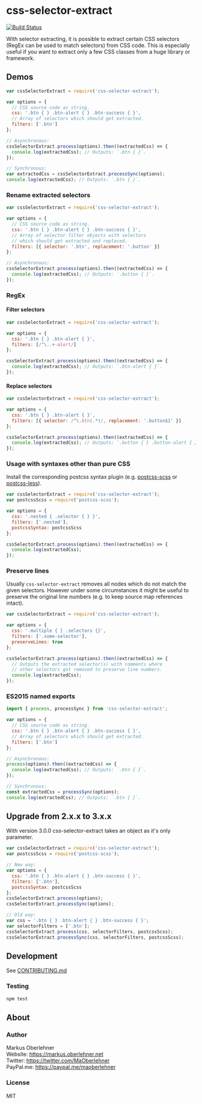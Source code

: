 # css-selector-extract
[![Build Status](https://travis-ci.org/maoberlehner/css-selector-extract.svg?branch=master)](https://travis-ci.org/maoberlehner/css-selector-extract)

With selector extracting, it is possible to extract certain CSS selectors (RegEx can be used to match selectors) from CSS code. This is especially useful if you want to extract only a few CSS classes from a huge library or framework.

## Demos
```js
var cssSelectorExtract = require('css-selector-extract');

var options = {
  // CSS source code as string.
  css: '.btn { } .btn-alert { } .btn-success { }',
  // Array of selectors which should get extracted.
  filters: ['.btn']
};

// Asynchronous:
cssSelectorExtract.process(options).then((extractedCss) => {
  console.log(extractedCss); // Outputs: `.btn { }`.
});

// Synchronous:
var extractedCss = cssSelectorExtract.processSync(options);
console.log(extractedCss); // Outputs: `.btn { }`.
```

### Rename extracted selectors
```js
var cssSelectorExtract = require('css-selector-extract');

var options = {
  // CSS source code as string.
  css: '.btn { } .btn-alert { } .btn-success { }',
  // Array of selector filter objects with selectors
  // which should get extracted and replaced.
  filters: [{ selector: '.btn', replacement: '.button' }]
};

// Asynchronous:
cssSelectorExtract.process(options).then((extractedCss) => {
  console.log(extractedCss); // Outputs: `.button { }`.
});
```

### RegEx
#### Filter selectors
```js
var cssSelectorExtract = require('css-selector-extract');

var options = {
  css: '.btn { } .btn-alert { }',
  filters: [/^\..+-alert/]
};

cssSelectorExtract.process(options).then((extractedCss) => {
  console.log(extractedCss); // Outputs: `.btn-alert { }`.
});
```

#### Replace selectors
```js
var cssSelectorExtract = require('css-selector-extract');

var options = {
  css: '.btn { } .btn-alert { }',
  filters: [{ selector: /^\.btn(.*)/, replacement: '.button$1' }]
};

cssSelectorExtract.process(options).then((extractedCss) => {
  console.log(extractedCss); // Outputs: `.button { } .button-alert { }`.
});
```

### Usage with syntaxes other than pure CSS
Install the corresponding postcss syntax plugin (e.g. [postcss-scss](https://www.npmjs.com/package/postcss-scss) or [postcss-less](https://www.npmjs.com/package/postcss-less)).

```js
var cssSelectorExtract = require('css-selector-extract');
var postcssScss = require('postcss-scss');

var options = {
  css: '.nested { .selector { } }',
  filters: ['.nested'],
  postcssSyntax: postcssScss
};

cssSelectorExtract.process(options).then((extractedCss) => {
  console.log(extractedCss);
});
```

### Preserve lines
Usually `css-selector-extract` removes all nodes which do not match the given selectors. However under some circumstances it might be useful to preserve the original line numbers (e.g. to keep source map references intact).

```js
var cssSelectorExtract = require('css-selector-extract');

var options = {
  css: '.multiple { } .selectors {}',
  filters: ['.some-selector'],
  preserveLines: true
};

cssSelectorExtract.process(options).then((extractedCss) => {
  // Outputs the extracted selector(s) with comments where
  // other selectors got removed to preserve line numbers.
  console.log(extractedCss);
});
```

### ES2015 named exports
```js
import { process, processSync } from 'css-selector-extract';

var options = {
  // CSS source code as string.
  css: '.btn { } .btn-alert { } .btn-success { }',
  // Array of selectors which should get extracted.
  filters: ['.btn']
};

// Asynchronous:
process(options).then((extractedCss) => {
  console.log(extractedCss); // Outputs: `.btn { }`.
});

// Synchronous:
const extractedCss = processSync(options);
console.log(extractedCss); // Outputs: `.btn { }`.
```

## Upgrade from 2.x.x to 3.x.x
With version 3.0.0 css-selector-extract takes an object as it's only parameter.

```js
var cssSelectorExtract = require('css-selector-extract');
var postcssScss = require('postcss-scss');

// New way:
var options = {
  css: '.btn { } .btn-alert { } .btn-success { }',
  filters: ['.btn'],
  postcssSyntax: postcssScss
};
cssSelectorExtract.process(options);
cssSelectorExtract.processSync(options);

// Old way:
var css = '.btn { } .btn-alert { } .btn-success { }';
var selectorFilters = ['.btn'];
cssSelectorExtract.process(css, selectorFilters, postcssScss);
cssSelectorExtract.processSync(css, selectorFilters, postcssScss);
```

## Development
See [CONTRIBUTING.md](https://github.com/maoberlehner/css-selector-extract/blob/master/CONTRIBUTING.md)

### Testing
```bash
npm test
```

## About
### Author
Markus Oberlehner  
Website: https://markus.oberlehner.net  
Twitter: https://twitter.com/MaOberlehner  
PayPal.me: https://paypal.me/maoberlehner

### License
MIT
